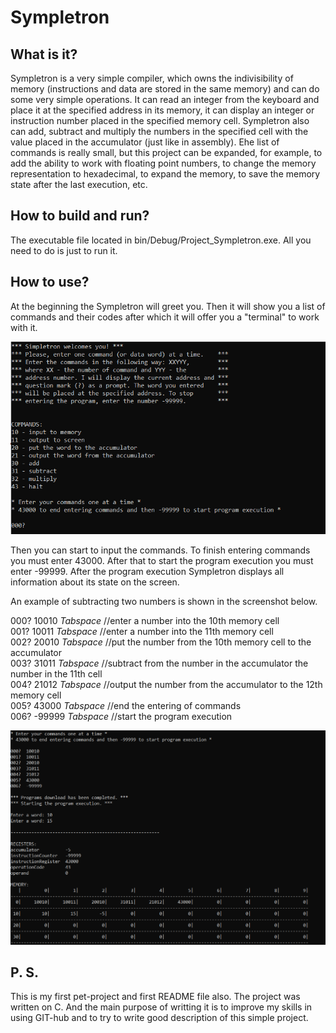 # Sympletron

## What is it?
Sympletron is a very simple compiler, which owns the indivisibility of memory (instructions and data are stored in the same memory) and can do some very simple operations.
It can read an integer from the keyboard and place it at the specified address in its memory, it can display an integer or instruction number placed in the specified memory cell.
Sympletron also can add, subtract and multiply the numbers in the specified cell with the value placed in the accumulator (just like in assembly).
Еhe list of commands is really small, but this project can be expanded, for example, to add the ability to work with floating point numbers, to change the memory representation to hexadecimal, to expand the memory, to save the memory state after the last execution, etc.

## How to build and run?
The executable file located in bin/Debug/Project_Sympletron.exe. All you need to do is just to run it.

## How to use?
At the beginning the Sympletron will greet you. Then it will show you a list of commands and their codes after which it will offer you a "terminal" to work with it.

<img src="/screenshots/greeting.png" alt="Greeting_of_Sympletron"/>

Then you can start to input the commands. To finish entering commands you must enter 43000. After that to start the program execution you must enter -99999.
After the program execution Sympletron displays all information about its state on the screen.

An example of subtracting two numbers is shown in the screenshot below.

000? 10010  *Tabspace* //enter a number into the 10th memory cell  
001? 10011  *Tabspace* //enter a number into the 11th memory cell  
002? 20010  *Tabspace* //put the number from the 10th memory cell to the accumulator  
003? 31011  *Tabspace* //subtract from the number in the accumulator the number in the 11th cell  
004? 21012  *Tabspace* //output the number from the accumulator to the 12th memory cell  
005? 43000  *Tabspace* //end the entering of commands  
006? -99999 *Tabspace* //start the program execution  

<img src="/screenshots/subtracting.png" alt="Subrtacting"/>

## P. S. 
This is my first pet-project and first README file also. 
The project was written on C. And the main purpose of writting it is to improve my skills in using GIT-hub and to try to write good description of this simple project.